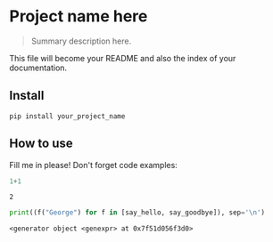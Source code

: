 # Project name here
> Summary description here.


This file will become your README and also the index of your documentation.

## Install

`pip install your_project_name`

## How to use

Fill me in please! Don't forget code examples:

```python
1+1
```




    2



```python
print((f("George") for f in [say_hello, say_goodbye]), sep='\n')
```

    <generator object <genexpr> at 0x7f51d056f3d0>

